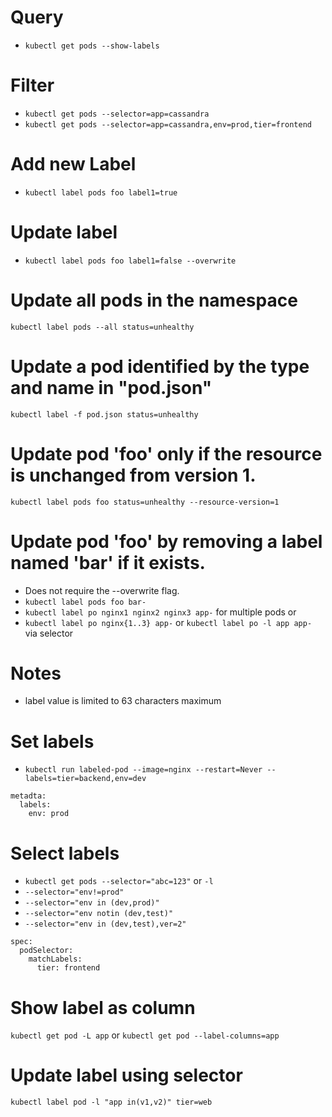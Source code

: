 # Query
- `kubectl get pods --show-labels`

# Filter
- `kubectl get pods --selector=app=cassandra`
- `kubectl get pods --selector=app=cassandra,env=prod,tier=frontend`

# Add new Label
- `kubectl label pods foo label1=true`

# Update label
- `kubectl label pods foo label1=false --overwrite`

# Update all pods in the namespace
`kubectl label pods --all status=unhealthy`

# Update a pod identified by the type and name in "pod.json"
`kubectl label -f pod.json status=unhealthy`

# Update pod 'foo' only if the resource is unchanged from version 1.
`kubectl label pods foo status=unhealthy --resource-version=1`

# Update pod 'foo' by removing a label named 'bar' if it exists.
- Does not require the --overwrite flag.
- `kubectl label pods foo bar-`
- `kubectl label po nginx1 nginx2 nginx3 app-` for multiple pods
or
- `kubectl label po nginx{1..3} app-`
or
`kubectl label po -l app app-` via selector

# Notes
- label value is limited to 63 characters maximum

# Set labels
- `kubectl run labeled-pod --image=nginx --restart=Never --labels=tier=backend,env=dev`
```
metadta:
  labels:
    env: prod
```

# Select labels
- `kubectl get pods --selector="abc=123"` or `-l`
- `--selector="env!=prod"`
- `--selector="env in (dev,prod)"`
- `--selector="env notin (dev,test)"`
- `--selector="env in (dev,test),ver=2"`
```
spec:
  podSelector:
    matchLabels:
      tier: frontend
```

# Show label as column
`kubectl get pod -L app`
or
`kubectl get pod --label-columns=app`

# Update label using selector
`kubectl label pod -l "app in(v1,v2)" tier=web`
